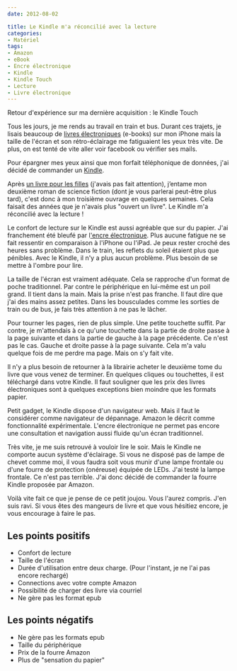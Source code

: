 ```yaml
---
date: 2012-08-02

title: Le Kindle m'a réconcilié avec la lecture
categories:
- Matériel
tags:
- Amazon
- eBook
- Encre électronique
- Kindle
- Kindle Touch
- Lecture
- Livre électronique
---
```

Retour d'expérience sur ma dernière acquisition : le Kindle Touch

<!--more-->

Tous les jours, je me rends au travail en train et bus. Durant ces trajets, je lisais beaucoup de <a title="Définition du livre électronique sur wikipédia" href="https://fr.wikipedia.org/wiki/Livre_num%C3%A9rique">livres électroniques</a> (e-books) sur mon iPhone mais la taille de l'écran et son rétro-éclairage me fatiguaient les yeux très vite. De plus, on est tenté de vite aller voir facebook ou vérifier ses mails.

Pour épargner mes yeux ainsi que mon forfait téléphonique de données, j'ai décidé de commander un <a title="Le Kindle sur Amazon" href="https://www.amazon.fr/Kindle-liseuse-int%C3%A9gr%C3%A9-affichage-%C3%A9lectronique/dp/B0051QVF7A">Kindle</a>.

Après <a title="Le livre 'Demain j'arrête' sur Amazon" href="https://www.amazon.fr/Demain-jarr%C3%AAte-Gilles-Legardinier/dp/2265094307">un livre pour les filles</a> (j'avais pas fait attention), j’entame mon deuxième roman de science fiction (dont je vous parlerai peut-être plus tard), c'est donc à mon troisième ouvrage en quelques semaines. Cela faisait des années que je n'avais plus "ouvert un livre". Le Kindle m'a réconcilié avec la lecture !

Le confort de lecture sur le Kindle est aussi agréable que sur du papier. J'ai franchement été bleufé par l<a title="L'encre électronique sur wikipédia" href="https://fr.wikipedia.org/wiki/Encre_%C3%A9lectronique">'encre électronique</a>. Plus aucune fatigue ne se fait ressentir en comparaison à l'iPhone ou l'iPad. Je peux rester croché des heures sans problème.
Dans le train, les reflets du soleil étaient plus que pénibles. Avec le Kindle, il n'y a plus aucun problème. Plus besoin de se mettre à l'ombre pour lire.

La taille de l'écran est vraiment adéquate. Cela se rapproche d'un format de poche traditionnel. Par contre le périphérique en lui-même est un poil grand. Il tient dans la main. Mais la prise n'est pas franche. Il faut dire que j'ai des mains assez petites. Dans les bousculades comme les sorties de train ou de bus, je fais très attention à ne pas le lâcher.

Pour tourner les pages, rien de plus simple. Une petite touchette suffit. Par contre, je m'attendais à ce qu'une touchette dans la partie de droite passe à la page suivante et dans la partie de gauche à la page précédente. Ce n'est pas le cas. Gauche et droite passe à la page suivante. Cela m'a valu quelque fois de me perdre ma page. Mais on s'y fait vite.

Il n'y a plus besoin de retourner à la librairie acheter le deuxième tome du livre que vous venez de terminer. En quelques cliques ou touchettes, il est téléchargé dans votre Kindle. Il faut souligner que les prix des livres électroniques sont à quelques exceptions bien moindre que les formats papier.

Petit gadget, le Kindle dispose d'un navigateur web. Mais il faut le considérer comme navigateur de dépannage. Amazon le décrit comme fonctionnalité expérimentale. L'encre électronique ne permet pas encore une consultation et navigation aussi fluide qu'un écran traditionnel.

Très vite, je me suis retrouvé à vouloir lire le soir. Mais le Kindle ne comporte aucun système d'éclairage. Si vous ne disposé pas de lampe de chevet comme moi, il vous faudra soit vous munir d'une lampe frontale ou d'une fourre de protection (onéreuse) équipée de LEDs.
J'ai testé la lampe frontale. Ce n'est pas terrible. J'ai donc décidé de commander la fourre Kindle proposée par Amazon.

Voilà vite fait ce que je pense de ce petit joujou.
Vous l'aurez compris. J'en suis ravi. Si vous êtes des mangeurs de livre et que vous hésitiez encore, je vous encourage à faire le pas.
<h2>Les points positifs</h2>
<ul>
	<li>Confort de lecture</li>
	<li>Taille de l'écran</li>
	<li>Durée d'utilisation entre deux charge. (Pour l'instant, je ne l'ai pas encore rechargé)</li>
	<li>Connections avec votre compte Amazon</li>
	<li>Possibilité de charger des livre via courriel</li>
	<li>Ne gère pas les format epub</li>
</ul>
<h2>Les points négatifs</h2>
<ul>
	<li>Ne gère pas les formats epub</li>
	<li>Taille du périphérique</li>
	<li>Prix de la fourre Amazon</li>
	<li>Plus de "sensation du papier"</li>
</ul>
&nbsp;
